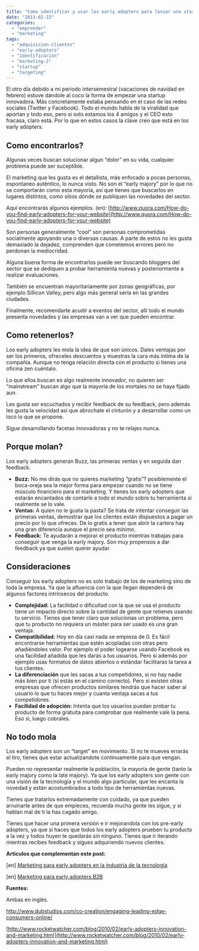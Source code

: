 ```yaml
---
title: "Como identificar y usar los early adopters para lanzar una startup"
date: "2013-02-13"
categories: 
  - "emprender"
  - "marketing"
tags: 
  - "adquisicion-clientes"
  - "early-adopters"
  - "identificacion"
  - "marketing-2"
  - "startup"
  - "targeting"
---
```


El otro día debido a mi periodo intersemestral (vacaciones de navidad en febrero) estuve dándole al coco la forma de empezar una startup innovadora. Más concretamente estaba pensando en el caso de las redes sociales (Twitter y Facebook). Todo el mundo habla de la viralidad que aportan y todo eso, pero si solo estamos los 4 amigos y el CEO esto fracasa, claro está. Por lo que en estos casos la clave creo que está en los early adopters.

## Como encontrarlos?

Algunas veces buscan solucionar algun “dolor” en su vida, cualquier problema puede ser suceptible.

El marketing que les gusta es el detallista, más enfocado a pocas personas, espontaneo auténtico, lo nunca visto. No son el “early majory” por lo que no se comportarán como esta mayoría, así que tienes que buscarlos en lugares distintos, como sitios dónde se publiquen las novedades del sector.

Aquí encontrarás algunos ejemplos. (en): [http://www.quora.com/How-do-you-find-early-adopters-for-your-website](http://www.quora.com/How-do-you-find-early-adopters-for-your-website)

Son personas generalmente “cool” son personas comprometidas socialmente apoyando una o diversas causas. A parte de estos no les gusta demasiado la dejadez, comprenden que cometemos errores pero no perdonan la mediocridad.

Alguna buena forma de encontrarlos puede ser buscando bloggers del sector que se dediquen a probar herramienta nuevas y posteriormente a realizar evaluaciones.

También se encuentran mayoritariamente por zonas geográficas, por ejemplo Sillicon Valley, pero algo más general sería en las grandes ciudades.

Finalmente, recomendarte acudir a eventos del sector, allí todo el mundo presenta novedades y las empresas van a ver que pueden encontrar.

## Como retenerlos?

Los early adopters les mola la idea de que son únicos. Dales ventajas por ser los primeros, ofreceles descuentos y muestras la cara más íntima de la compañía. Aunque no tenga relación directa con el producto si tienes una oficina zen cuéntalo.

Lo que ellos buscan es algo realmente innovador, no quieren ser “mainstream” buscan algo que la mayoría de los mortales no se haya fijado aun.

Les gusta ser escuchados y recibir feedback de su feedback, pero además les gusta la velocidad así que abrochate el cinturón y a desarrollar como un loco lo que se propone.

Sigue desarrollando facetas innovadoras y no te relajes nunca.

## Porque molan?

Los early adopters generan Buzz, las primeras ventas y en seguida dan feedback.

- **Buzz:** No me dirás que no quieres marketing “gratis”? posiblemente el boca-oreja sea la mejor forma para empezar cuando no se tiene músculo financiero para el marketing. Y tienes los early adopters que estarán encantados de contarle a todo el mundo sobre tu herramienta si realmente se lo vale.
- **Ventas:** A quien no le gusta la pasta? Se trata de intentar conseguir las primeras ventas, demostrar que los clientes están dispuestos a pagar un precio por lo que ofreces. De lo gratis a tener que abrir la cartera hay una gran diferencia aunque el precio sea mínimo.
- **Feedback:** Te ayudarán a mejorar el producto mientras trabajas para conseguir que venga la early majory. Son muy propensos a dar feedback ya que suelen querer ayudar.

## Consideraciones

Conseguir los early adopters no es solo trabajo de los de marketing sino de toda la empresa. Ya que la afluencia con la que llegan dependerá de algunos factores intrínsecos del producto.

- **Complejidad:** La facilidad o dificultad con la que se usa el producto tiene un impacto directo sobre la cantidad de gente que retienes usando tu servicio. Tienes que tener claro que solucionas un problema, pero que tu producto no requiera un máster para ser usado es una gran ventaja.
- **Compatibilidad:** Hoy en día casi nada se empieza de 0. Es fácil encontrarse herramientas que estén acopladas con otras pero añadiéndoles valor. Por ejemplo el poder logearse usando Facebook es una facilidad añadida que les darás a tus usuarios. Pero si además por ejemplo usas formatos de datos abiertos o estándar facilitaras la tarea a tus clientes.
- **La diferenciación** que les sacas a tus competidores, si no hay nadie más bien por ti (si estás en el camino correcto). Pero si existen otras empresas que ofrecen productos similares tendrás que hacer saber al usuario lo que tu haces mejor y cuanta ventaja sacas a tus competidores.
- **Facilidad de adopción:** Intenta que los usuarios puedan probar tu producto de forma gratuita para comprobar que realmente vale la pena. Eso si, luego cobrales.

## No todo mola

Los early adopters son un “target” en movimiento. Si no te mueves errarás el tiro, tienes que estar actualizandote continuamente para que vengan.

Pueden no representar realmente la población, la mayoría de gente (tanto la early majory como la late majory). Ya que los early adopters son gente con una visión de la tecnología y el mundo algo particular, que les encanta la novedad y están acostumbrados a todo tipo de herramientas nuevas.

Tienes que tratarlos extremadamente con cuidado, ya que pueden arruinarte antes de que empieces, recuerda mucha gente les sigue, y si hablan mal de ti la has cagado amigo.

Tienes que hacer una primera versión e ir mejorandola con los pre-early adopters, ya que si haces que todos los early adopters prueben tu producto a la vez y todos huyen te quedarás sin ninguno. Tienes que ir iterando mientras recibes feedback y sigues adquiriendo nuevos clientes.

**Artículos que complementan este post:**

\[en\] [Marketing para early adopters en la industria de la tecnología](http://voices.yahoo.com/how-market-early-adopters-tech-products-5406341.html?cat=15)

\[en\] [Marketing para early adopters B2B](http://www.pr-squared.com/index.php/2011/08/marketing-to-early-adopters)

**Fuentes:**

Ambas en inglés.

http://www.dubstudios.com/co-creation/engaging-leading-edge-consumers-online/

[http://www.rocketwatcher.com/blog/2010/02/early-adopters-innovation-and-marketing.html](http://www.rocketwatcher.com/blog/2010/02/early-adopters-innovation-and-marketing.html)
